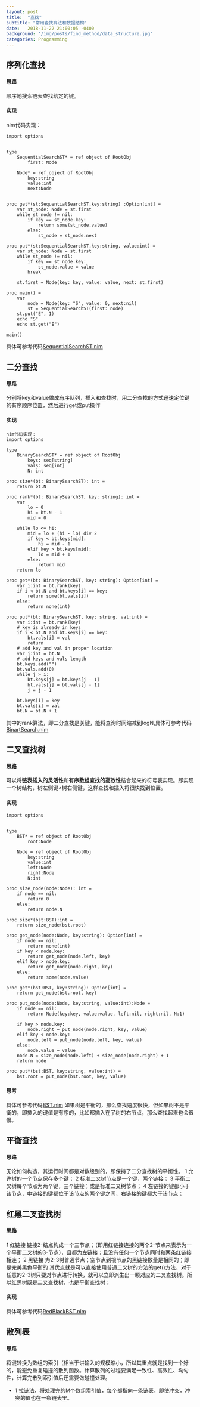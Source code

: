 ```yaml
---
layout: post
title:  "查找"
subtitle: "常用查找算法和数据结构"
date:   2018-11-22 21:00:05 -0400
background: '/img/posts/find_method/data_structure.jpg'
categories: Programming
---
```

## 序列化查找
#### 思路
顺序地搜索链表查找给定的键。
#### 实现
nim代码实现：
```
import options


type 
    SequentialSearchST* = ref object of RootObj
        first: Node

    Node* = ref object of RootObj 
        key:string
        value:int
        next:Node

    
proc get*(st:SequentialSearchST,key:string) :Option[int] = 
    var st_node: Node = st.first
    while st_node != nil:
        if key == st_node.key:
            return some(st_node.value)
        else:
            st_node = st_node.next

proc put*(st:SequentialSearchST,key:string, value:int) =
    var st_node: Node = st.first
    while st_node != nil:
        if key == st_node.key:
            st_node.value = value
        break
    
    st.first = Node(key: key, value: value, next: st.first)
    
proc main() = 
    var 
        node = Node(key: "S", value: 0, next:nil)
        st = SequentialSearchST(first: node)
    st.put("E", 1)
    echo "S"
    echo st.get("E")

main()
```
具体可参考代码[SequentialSearchST.nim](/examples/bst/SequentialSearchST.nim)

## 二分查找
#### 思路
分别将key和value做成有序队列，插入和查找时，用二分查找的方式迅速定位键的有序顺序位置，然后进行get或put操作
#### 实现
```
nim代码实现：
import options

type 
    BinarySearchST* = ref object of RootObj
        keys: seq[string]
        vals: seq[int]
        N: int

proc size*(bt: BinarySearchST): int = 
    return bt.N

proc rank*(bt: BinarySearchST, key: string): int = 
    var
        lo = 0
        hi = bt.N - 1
        mid = 0

    while lo <= hi:
        mid = lo + (hi - lo) div 2
        if key < bt.keys[mid]:
            hi = mid - 1
        elif key > bt.keys[mid]:
            lo = mid + 1
        else:
            return mid
    return lo

proc get*(bt: BinarySearchST, key: string): Option[int] = 
    var i:int = bt.rank(key)
    if i < bt.N and bt.keys[i] == key:
        return some(bt.vals[i])
    else:
        return none(int)

proc put*(bt: BinarySearchST, key: string, val:int) = 
    var i:int = bt.rank(key)
    # key is already in keys
    if i < bt.N and bt.keys[i] == key:
        bt.vals[i] = val
        return
    # add key and val in proper location
    var j:int = bt.N
    # add keys and vals length
    bt.keys.add("")
    bt.vals.add(0)
    while j > i:
        bt.keys[j] = bt.keys[j - 1]
        bt.vals[j] = bt.vals[j - 1]
        j = j - 1

    bt.keys[i] = key
    bt.vals[i] = val
    bt.N = bt.N + 1
```
其中的rank算法，即二分查找是关键，能将查询时间缩减到logN,具体可参考代码[BinartSearch.nim](/examples/bst/BinarySearchST.nim)

## 二叉查找树
#### 思路
可以将**链表插入的灵活性**和**有序数组查找的高效性**结合起来的符号表实现。即实现一个树结构，树左侧键<树右侧键，这样查找和插入将很快找到位置。
#### 实现
```
import options


type
    BST* = ref object of RootObj
        root:Node

    Node = ref object of RootObj
        key:string
        value:int
        left:Node 
        right:Node 
        N:int

proc size_node(node:Node): int = 
    if node == nil:
        return 0
    else:
        return node.N
    
proc size*(bst:BST):int = 
    return size_node(bst.root)

proc get_node(node:Node, key:string): Option[int] = 
    if node == nil:
        return none(int)
    if key < node.key:
        return get_node(node.left, key)
    elif key > node.key:
        return get_node(node.right, key)
    else:
        return some(node.value)

proc get*(bst:BST, key:string): Option[int] =
    return get_node(bst.root, key)

proc put_node(node:Node, key:string, value:int):Node = 
    if node == nil:
        return Node(key:key, value:value, left:nil, right:nil, N:1)
    
    if key > node.key:
        node.right = put_node(node.right, key, value)
    elif key < node.key:
        node.left = put_node(node.left, key, value)
    else:
        node.value = value
    node.N = size_node(node.left) + size_node(node.right) + 1
    return node

proc put*(bst:BST, key:string, value:int) =
    bst.root = put_node(bst.root, key, value)

```
#### 思考
具体可参考代码[BST.nim](/examples/bst/BinarySearchST.nim)
如果树是平衡的，那么查找速度很快，但如果树不是平衡的，即插入的键值是有序的，比如都插入在了树的右节点，那么查找起来也会很慢。

## 平衡查找
#### 思路
无论如何构造，其运行时间都是对数级别的，即保持了二分查找树的平衡性。
1 允许树的一个节点保存多个键；
2 标准二叉树节点是一个键，两个链接；
3 平衡二叉树每个节点为两个键，三个链接；或是标准二叉树节点；
4 左链接的键都小于该节点，中链接的键都位于该节点的两个键之间，右链接的键都大于该节点；

## 红黑二叉查找树
#### 思路
1 红链接 链接2-结点构成一个三节点；（即用红链接连接的两个2-节点来表示为一个平衡二叉树的3-节点），且都为左链接；且没有任何一个节点同时和两条红链接相连；
2 黑链接 为2-3树普通节点；空节点到根节点的黑链接数量是相同的；即是完美黑色平衡的
其优点就是可以直接使用普通二叉树的方法的get()方法，对于任意的2-3树只要对节点进行转换，就可以立即派生出一颗对应的二叉查找树。所以红黑树既是二叉查找树，也是平衡查找树；
#### 实现
具体可参考代码[RedBlackBST.nim](/examples/bst/RedBlackBST.nim)

## 散列表
#### 思路
将键转换为数组的索引（相当于讲输入的规模缩小，所以其重点就是找到一个好的，能避免重复碰撞的散列函数。计算散列的过程要满足一致性、高效性、均匀性，计算完散列索引值后还需要做碰撞处理。
- 1 拉链法，将处理完的M个数组索引值，每个都指向一条链表，即使冲突，冲突的值也在一条链表里。